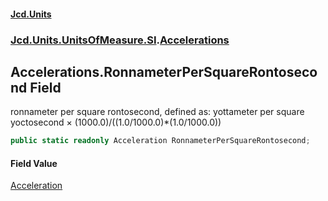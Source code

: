 #### [Jcd.Units](index.md 'index')
### [Jcd.Units.UnitsOfMeasure.SI](Jcd.Units.UnitsOfMeasure.SI.md 'Jcd.Units.UnitsOfMeasure.SI').[Accelerations](Accelerations.md 'Jcd.Units.UnitsOfMeasure.SI.Accelerations')

## Accelerations.RonnameterPerSquareRontosecond Field

ronnameter per square rontosecond, defined as: yottameter per square yoctosecond × (1000.0)/((1.0/1000.0)*(1.0/1000.0))

```csharp
public static readonly Acceleration RonnameterPerSquareRontosecond;
```

#### Field Value
[Acceleration](Acceleration.md 'Jcd.Units.UnitTypes.Acceleration')